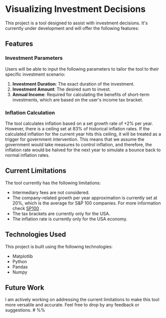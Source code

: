 # Visualizing Investment Decisions

This project is a tool designed to assist with investment decisions. It's currently under development and will offer the following features:

## Features

### Investment Parameters

Users will be able to input the following parameters to tailor the tool to their specific investment scenario:

1. **Investment Duration**: The exact duration of the investment.
2. **Investment Amount**: The desired sum to invest.
3. **Annual Income**: Required for calculating the benefits of short-term investments, which are based on the user's income tax bracket.

### Inflation Calculation

The tool calculates inflation based on a set growth rate of +2% per year. However, there is a ceiling set at 83% of historical inflation rates. If the calculated inflation for the current year hits this ceiling, it will be treated as a trigger for government intervention. This means that we assume the government would take measures to control inflation, and therefore, the inflation rate would be halved for the next year to simulate a bounce back to normal inflation rates.

## Current Limitations

The tool currently has the following limitations:

- Intermediary fees are not considered.
- The company-related growth per year approximation is currently set at 20%, which is the average for S&P 100 companies. For more information check [SP100](https://github.com/AmadeusMoon/DataAnalysis/tree/master/SP100) .
- The tax brackets are currently only for the USA.
- The inflation rate is currently only for the USA economy.

## Technologies Used

This project is built using the following technologies:

- Matplotlib
- Python
- Pandas
- Numpy

## Future Work

I am actively working on addressing the current limitations to make this tool more versatile and accurate. Feel free to drop by any feedback or suggestions. # %%
